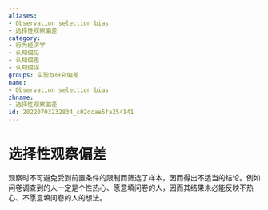 ```yaml
---
aliases:
- Observation selection bias
- 选择性观察偏差
category:
- 行为经济学
- 认知偏见
- 认知偏差
- 认知偏误
groups: 实验与研究偏差
name:
- Observation selection bias
zhname:
- 选择性观察偏差
id: 20220703232834_c02dcae5fa254141
---
```


# 选择性观察偏差

观察时不可避免受到前置条件的限制而筛选了样本，因而得出不适当的结论。例如问卷调查到的人一定是个性热心、愿意填问卷的人，因而其结果未必能反映不热心、不愿意填问卷的人的想法。
